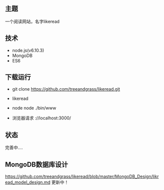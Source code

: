 ## 主题
一个阅读网站，名字likeread
## 技术
* node.js(v6.10.3)
* MongoDB 
* ES6
## 下载运行
* git clone https://github.com/treeandgrass/likeread.git

*  likeread

* node node ./bin/www      

* 浏览器请求 ://localhost:3000/

## 状态
完善中....

## MongoDB数据库设计
https://github.com/treeandgrass/likeread/blob/master/MongoDB_Design/likread_model_design.md
更新中！

